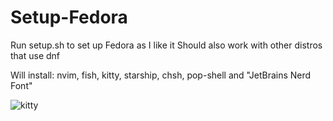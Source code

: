 # Setup-Fedora

Run setup.sh to set up Fedora as I like it
Should also work with other distros that use dnf

Will install: nvim, fish, kitty, starship, chsh, pop-shell and "JetBrains Nerd Font"

![kitty](https://github.com/JohnArild/Setup-Fedora/kitty.png?raw=true)
